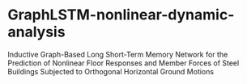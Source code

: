 # GraphLSTM-nonlinear-dynamic-analysis
Inductive Graph-Based Long Short-Term Memory Network for the Prediction of Nonlinear Floor Responses and Member Forces of Steel Buildings Subjected to Orthogonal Horizontal Ground Motions
